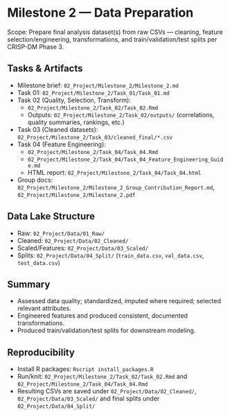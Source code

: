 # Milestone 2 — Data Preparation

Scope: Prepare final analysis dataset(s) from raw CSVs — cleaning, feature selection/engineering, transformations, and train/validation/test splits per CRISP-DM Phase 3.

## Tasks & Artifacts

- Milestone brief: `02_Project/Milestone_2/Milestone_2.md`
- Task 01: `02_Project/Milestone_2/Task_01/Task_01.md`
- Task 02 (Quality, Selection, Transform):
  - `02_Project/Milestone_2/Task_02/Task_02.Rmd`
  - Outputs: `02_Project/Milestone_2/Task_02/outputs/` (correlations, quality summaries, rankings, etc.)
- Task 03 (Cleaned datasets): `02_Project/Milestone_2/Task_03/cleaned_final/*.csv`
- Task 04 (Feature Engineering):
  - `02_Project/Milestone_2/Task_04/Task_04.Rmd`
  - `02_Project/Milestone_2/Task_04/Task_04_Feature_Engineering_Guide.md`
  - HTML report: `02_Project/Milestone_2/Task_04/Task_04.html`
- Group docs: `02_Project/Milestone_2/Milestone_2_Group_Contribution_Report.md`, `02_Project/Milestone_2/Milestone_2.pdf`

## Data Lake Structure

- Raw: `02_Project/Data/01_Raw/`
- Cleaned: `02_Project/Data/02_Cleaned/`
- Scaled/Features: `02_Project/Data/03_Scaled/`
- Splits: `02_Project/Data/04_Split/` (`train_data.csv`, `val_data.csv`, `test_data.csv`)

## Summary

- Assessed data quality; standardized, imputed where required; selected relevant attributes.
- Engineered features and produced consistent, documented transformations.
- Produced train/validation/test splits for downstream modeling.

## Reproducibility

- Install R packages: `Rscript install_packages.R`
- Run/knit: `02_Project/Milestone_2/Task_02/Task_02.Rmd` and `02_Project/Milestone_2/Task_04/Task_04.Rmd`
- Resulting CSVs are saved under `02_Project/Data/02_Cleaned/`, `02_Project/Data/03_Scaled/` and final splits under `02_Project/Data/04_Split/`

